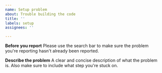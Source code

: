 ```yaml
---
name: Setup problem
about: Trouble building the code
title: ''
labels: setup
assignees: ''

---
```


**Before you report**
Please use the search bar to make sure the problem you're reporting hasn't already been reported.

**Describe the problem**
A clear and concise description of what the problem is.
Also make sure to include what step you're stuck on.
